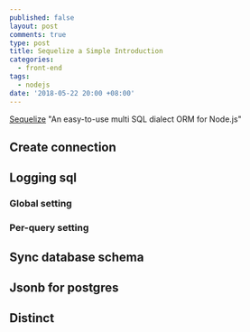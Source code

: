 ```yaml
---
published: false
layout: post
comments: true
type: post
title: Sequelize a Simple Introduction
categories:
  - front-end
tags:
  - nodejs
date: '2018-05-22 20:00 +08:00'
---
```

[Sequelize](https://github.com/sequelize/sequelize) "An easy-to-use multi SQL dialect ORM for Node.js"

## Create connection

## Logging sql
### Global setting
### Per-query setting

## Sync database schema

## Jsonb for postgres

## Distinct

